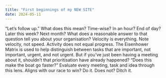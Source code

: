```yaml
---
title: "First beginnings of my NEW SITE"
date: 2024-05-11
---
```


“Let’s follow up.”
What does this mean? Time-wise?
In an hour? End of day? Later this week? Next month?
What does a reasonable answer to that question tell you about your organisation?
Velocity is everything.
Note velocity, not speed. Activity does not equal progress.
The Eisenhower Matrix is used to help distinguish between tasks that are important, not important, urgent, and not urgent.
But if you’ve just been having a meeting about it, shouldn’t that prioritisation have already happened?
“Does this make the boat go faster?”
Evaluate every meeting, task and idea through this lens.
Aligns with our race to win?
Do it.
Does not?
Ditch it.
